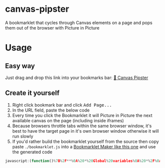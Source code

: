 # canvas-pipster
A bookmarklet that cycles through Canvas elements on a page and pops them out of the browser with Picture in Picture

# Usage

## Easy way

Just drag and drop this link into your bookmarks bar: <a href="javascript:(function()%7B%2F**%0A%20*%20Global%20variables%0A%20*%2F%0Aif%20(typeof%20pictureInPictureGlobals)%20%7B%0A%20%20window.pictureInPictureGlobals%20%3D%20%7B%0A%20%20%20%20%24canvases%3A%20%5B%5D%2C%0A%20%20%20%20%24video%3A%20null%2C%0A%20%20%20%20curCanvasIndex%3A%200%0A%20%20%7D%0A%7D%0A%0A%2F**%0A%20*%20This%20will%20run%20every%20time%20you%20press%20the%20bookmarklet%0A%20*%2F%0A(()%20%3D%3E%20%7B%0A%20%20%2F**%0A%20%20%20*%20Collect%20all%20canvases%20in%20all%20frames%0A%20%20%20*%2F%0A%20%20%2F%2F%20Get%20the%20ones%20on%20the%20current%20page%0A%20%20if%20(!pictureInPictureGlobals.%24canvases.length)%20%7B%0A%20%20%20%20const%20%24canvases%20%3D%20document.querySelectorAll('canvas')%0A%20%20%20%20if%20(%24canvases)%20pictureInPictureGlobals.%24canvases.push(...%24canvases)%0A%20%20%7D%0A%20%20%0A%20%20%2F%2F%20Get%20the%20ones%20in%20iframes%0A%20%20const%20%24iframes%20%3D%20document.querySelectorAll('iframe')%0A%20%20if%20(%24iframes)%20%7B%0A%20%20%20%20%24iframes.forEach(%24iframe%20%3D%3E%20%7B%0A%20%20%20%20%20%20const%20%24canvases%20%3D%20%24iframe.contentWindow.document.querySelectorAll('canvas')%0A%20%20%20%20%20%20if%20(%24canvases)%20pictureInPictureGlobals.%24canvases.push(...%24canvases)%20%20%0A%20%20%20%20%7D)%0A%20%20%7D%0A%20%20%0A%20%20%2F**%0A%20%20%20*%20Picture%20in%20picture%0A%20%20%20*%2F%0A%20%20if%20(pictureInPictureGlobals.%24canvases.length)%20%7B%0A%20%20%20%20const%20%24targetCanvas%20%3D%20pictureInPictureGlobals.%24canvases%5BpictureInPictureGlobals.curCanvasIndex%5D%0A%0A%20%20%20%20%2F%2F%20Create%20video%20element%0A%20%20%20%20if%20(!pictureInPictureGlobals.%24video)%20%7B%0A%20%20%20%20%20%20pictureInPictureGlobals.%24video%20%3D%20document.createElement('video')%0A%20%20%20%20%20%20pictureInPictureGlobals.%24video.style.display%20%3D%20'none'%0A%20%20%20%20%20%20document.body.appendChild(pictureInPictureGlobals.%24video)%0A%20%20%20%20%7D%0A%0A%20%20%20%20%2F%2F%20Set%20source%0A%20%20%20%20pictureInPictureGlobals.%24video.width%20%3D%20%24targetCanvas.width%0A%20%20%20%20pictureInPictureGlobals.%24video.height%20%3D%20%24targetCanvas.height%0A%20%20%20%20console.log(%24targetCanvas)%0A%20%20%20%20pictureInPictureGlobals.%24video.srcObject%20%3D%20%24targetCanvas.captureStream()%0A%0A%20%20%20%20%2F%2F%20Start%20pip%0A%20%20%20%20pictureInPictureGlobals.%24video.onloadedmetadata%20%3D%20()%20%3D%3E%20%7B%0A%20%20%20%20%20%20pictureInPictureGlobals.%24video.play()%0A%20%20%20%20%7D%0A%20%20%20%20pictureInPictureGlobals.%24video.onplay%20%3D%20()%20%3D%3E%20%7B%0A%20%20%20%20%20%20pictureInPictureGlobals.%24video.requestPictureInPicture()%0A%20%20%20%20%7D%0A%20%20%0A%20%20%2F%2F%20No%20canvases%20%F0%9F%98%A5%0A%20%20%7D%20else%20%7B%0A%20%20%20%20alert('No%20canvases%20found%20%F0%9F%98%A5')%0A%20%20%7D%0A%0A%20%20if%20(%2B%2BpictureInPictureGlobals.curCanvasIndex%20%3D%3D%3D%20pictureInPictureGlobals.%24canvases.length)%20%7B%0A%20%20%20%20pictureInPictureGlobals.curCanvasIndex%20%3D%200%0A%20%20%7D%0A%7D)()%7D)()%3B">🎨 Canvas Pipster</a>

## Create it yourself
1. Right click bookmark bar and click <kbd>Add Page...</kbd>
2. In the URL field, paste the below code
3. Every time you click the Bookmarklet it will Picture in Picture the next available canvas on the page (including inside iframes)
4. Because browsers throttle tabs within the same browser window, it's best to have the target page in it's own browser window otherwise it will run slowly
5. If you'd rather build the bookmarklet yourself from the source then copy paste `./bookmarklet.js` into a [Bookmarklet Maker like this one](https://caiorss.github.io/bookmarklet-maker/) and use the generated code

```js
javascript:(function()%7B%2F**%0A%20*%20Global%20variables%0A%20*%2F%0Aif%20(typeof%20pictureInPictureGlobals)%20%7B%0A%20%20window.pictureInPictureGlobals%20%3D%20%7B%0A%20%20%20%20%24canvases%3A%20%5B%5D%2C%0A%20%20%20%20%24video%3A%20null%2C%0A%20%20%20%20curCanvasIndex%3A%200%0A%20%20%7D%0A%7D%0A%0A%2F**%0A%20*%20This%20will%20run%20every%20time%20you%20press%20the%20bookmarklet%0A%20*%2F%0A(()%20%3D%3E%20%7B%0A%20%20%2F**%0A%20%20%20*%20Collect%20all%20canvases%20in%20all%20frames%0A%20%20%20*%2F%0A%20%20%2F%2F%20Get%20the%20ones%20on%20the%20current%20page%0A%20%20if%20(!pictureInPictureGlobals.%24canvases.length)%20%7B%0A%20%20%20%20const%20%24canvases%20%3D%20document.querySelectorAll('canvas')%0A%20%20%20%20if%20(%24canvases)%20pictureInPictureGlobals.%24canvases.push(...%24canvases)%0A%20%20%7D%0A%20%20%0A%20%20%2F%2F%20Get%20the%20ones%20in%20iframes%0A%20%20const%20%24iframes%20%3D%20document.querySelectorAll('iframe')%0A%20%20if%20(%24iframes)%20%7B%0A%20%20%20%20%24iframes.forEach(%24iframe%20%3D%3E%20%7B%0A%20%20%20%20%20%20const%20%24canvases%20%3D%20%24iframe.contentWindow.document.querySelectorAll('canvas')%0A%20%20%20%20%20%20if%20(%24canvases)%20pictureInPictureGlobals.%24canvases.push(...%24canvases)%20%20%0A%20%20%20%20%7D)%0A%20%20%7D%0A%20%20%0A%20%20%2F**%0A%20%20%20*%20Picture%20in%20picture%0A%20%20%20*%2F%0A%20%20if%20(pictureInPictureGlobals.%24canvases.length)%20%7B%0A%20%20%20%20const%20%24targetCanvas%20%3D%20pictureInPictureGlobals.%24canvases%5BpictureInPictureGlobals.curCanvasIndex%5D%0A%0A%20%20%20%20%2F%2F%20Create%20video%20element%0A%20%20%20%20if%20(!pictureInPictureGlobals.%24video)%20%7B%0A%20%20%20%20%20%20pictureInPictureGlobals.%24video%20%3D%20document.createElement('video')%0A%20%20%20%20%20%20pictureInPictureGlobals.%24video.style.display%20%3D%20'none'%0A%20%20%20%20%20%20document.body.appendChild(pictureInPictureGlobals.%24video)%0A%20%20%20%20%7D%0A%0A%20%20%20%20%2F%2F%20Set%20source%0A%20%20%20%20pictureInPictureGlobals.%24video.width%20%3D%20%24targetCanvas.width%0A%20%20%20%20pictureInPictureGlobals.%24video.height%20%3D%20%24targetCanvas.height%0A%20%20%20%20console.log(%24targetCanvas)%0A%20%20%20%20pictureInPictureGlobals.%24video.srcObject%20%3D%20%24targetCanvas.captureStream()%0A%0A%20%20%20%20%2F%2F%20Start%20pip%0A%20%20%20%20pictureInPictureGlobals.%24video.onloadedmetadata%20%3D%20()%20%3D%3E%20%7B%0A%20%20%20%20%20%20pictureInPictureGlobals.%24video.play()%0A%20%20%20%20%7D%0A%20%20%20%20pictureInPictureGlobals.%24video.onplay%20%3D%20()%20%3D%3E%20%7B%0A%20%20%20%20%20%20pictureInPictureGlobals.%24video.requestPictureInPicture()%0A%20%20%20%20%7D%0A%20%20%0A%20%20%2F%2F%20No%20canvases%20%F0%9F%98%A5%0A%20%20%7D%20else%20%7B%0A%20%20%20%20alert('No%20canvases%20found%20%F0%9F%98%A5')%0A%20%20%7D%0A%0A%20%20if%20(%2B%2BpictureInPictureGlobals.curCanvasIndex%20%3D%3D%3D%20pictureInPictureGlobals.%24canvases.length)%20%7B%0A%20%20%20%20pictureInPictureGlobals.curCanvasIndex%20%3D%200%0A%20%20%7D%0A%7D)()%7D)()%3B
```